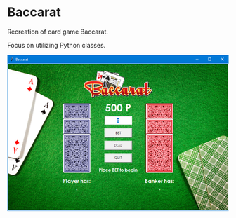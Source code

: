# Baccarat
Recreation of card game Baccarat.

Focus on utilizing Python classes.

![Screenshot](Screenshot.png)
